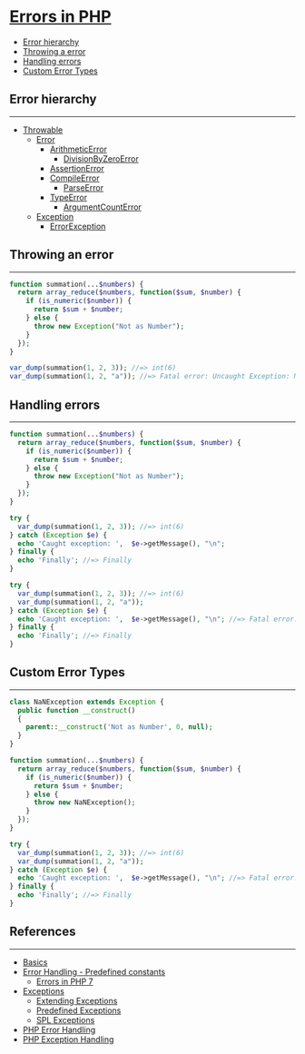 # [Errors in PHP](https://www.php.net/manual/en/language.errors.basics.php)

- [Error hierarchy](#error-hierarchy)
- [Throwing a error](#throwing-a-error)
- [Handling errors](#handling-errors)
- [Custom Error Types](#custom-error-types)

## Error hierarchy

---

- [Throwable](https://www.php.net/manual/en/class.throwable.php)
  - [Error](https://www.php.net/manual/en/class.error.php)
    - [ArithmeticError](https://www.php.net/manual/en/class.arithmeticerror.php)
      - [DivisionByZeroError](https://www.php.net/manual/en/class.divisionbyzeroerror.php)
    - [AssertionError](https://www.php.net/manual/en/class.assertionerror.php)
    - [CompileError](https://www.php.net/manual/en/class.compileerror.php)
      - [ParseError](https://www.php.net/manual/en/class.parseerror.php)
    - [TypeError](https://www.php.net/manual/en/class.typeerror.php)
      - [ArgumentCountError](https://www.php.net/manual/en/class.argumentcounterror.php)
  - [Exception](https://www.php.net/manual/en/class.exception.php)
    - [ErrorException](https://www.php.net/manual/en/class.errorexception.php)

## Throwing an error

---

```php
function summation(...$numbers) {
  return array_reduce($numbers, function($sum, $number) {
    if (is_numeric($number)) {
      return $sum + $number;
    } else {
      throw new Exception("Not as Number");
    }
  });
}

var_dump(summation(1, 2, 3)); //=> int(6)
var_dump(summation(1, 2, "a")); //=> Fatal error: Uncaught Exception: Not as Number
```

## Handling errors

---

```php
function summation(...$numbers) {
  return array_reduce($numbers, function($sum, $number) {
    if (is_numeric($number)) {
      return $sum + $number;
    } else {
      throw new Exception("Not as Number");
    }
  });
}

try {
  var_dump(summation(1, 2, 3)); //=> int(6)
} catch (Exception $e) {
  echo 'Caught exception: ',  $e->getMessage(), "\n";
} finally {
  echo 'Finally'; //=> Finally
}

try {
  var_dump(summation(1, 2, 3)); //=> int(6)
  var_dump(summation(1, 2, "a"));
} catch (Exception $e) {
  echo 'Caught exception: ',  $e->getMessage(), "\n"; //=> Fatal error: Uncaught Exception: Not as Number
} finally {
  echo 'Finally'; //=> Finally
}
```

## Custom Error Types

---

```php
class NaNException extends Exception {
  public function __construct()
  {
    parent::__construct('Not as Number', 0, null);
  }
}

function summation(...$numbers) {
  return array_reduce($numbers, function($sum, $number) {
    if (is_numeric($number)) {
      return $sum + $number;
    } else {
      throw new NaNException();
    }
  });
}

try {
  var_dump(summation(1, 2, 3)); //=> int(6)
  var_dump(summation(1, 2, "a"));
} catch (Exception $e) {
  echo 'Caught exception: ',  $e->getMessage(), "\n"; //=> Fatal error: Uncaught Exception: Not as Number
} finally {
  echo 'Finally'; //=> Finally
}
```

## References

---

- [Basics](https://www.php.net/manual/en/language.errors.basics.php)
- [Error Handling - Predefined constants](https://www.php.net/manual/en/errorfunc.constants.php)
  - [Errors in PHP 7](https://www.php.net/manual/en/language.errors.php7.php)
- [Exceptions](https://www.php.net/manual/en/language.exceptions.php)
  - [Extending Exceptions](https://www.php.net/manual/en/language.exceptions.extending.php)
  - [Predefined Exceptions](https://www.php.net/manual/en/reserved.exceptions.php)
  - [SPL Exceptions](https://www.php.net/manual/en/spl.exceptions.php)
- [PHP Error Handling](https://www.w3schools.com/php/php_error.asp)
- [PHP Exception Handling](https://www.w3schools.com/php/php_exception.asp)
